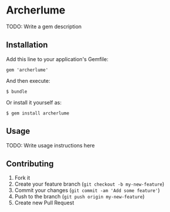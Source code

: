 # Archerlume

TODO: Write a gem description

## Installation

Add this line to your application's Gemfile:

    gem 'archerlume'

And then execute:

    $ bundle

Or install it yourself as:

    $ gem install archerlume

## Usage

TODO: Write usage instructions here

## Contributing

1. Fork it
2. Create your feature branch (`git checkout -b my-new-feature`)
3. Commit your changes (`git commit -am 'Add some feature'`)
4. Push to the branch (`git push origin my-new-feature`)
5. Create new Pull Request
